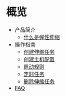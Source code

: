 # 概览

* 产品简介
    * [什么是弹性伸缩](middleware/uas/introduction/concept)
* 操作指南
    * [创建伸缩任务](middleware/uas/guide/createtask)
    * [创建主机配置](middleware/uas/guide/hostconfig)
    * [启动规则](middleware/uas/guide/rules)
    * [定时任务](middleware/uas/guide/crontask)
    * [删除伸缩任务](middleware/uas/guide/deletetask)
* [FAQ](middleware/uas/faq)

    
    









    
   
   
    
        
